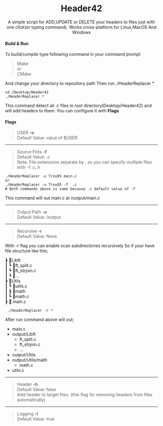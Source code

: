 <h1 align="center">Header42</h1>

<p align="center">A simple script for ADD,UPDATE or DELETE your headers to files just with one click(or typing command). Works cross-platform for Linux,MacOS And Windows</p>



#### **Build & Run**

To build/compile type following command in your command prompt
>Make  
or  
CMake  

And change your directory to repository path
Then run ./HeaderReplacer *


    cd /Desktop/Header42
    ./HeaderReplacer *

This command detect all .c files in root directory(Desktop/Header42) and will add headers to them. You can configure it with **Flags**

#### **Flags**

> USER **-u**  
Default Value: value of $USER  

------------

> Source Files **-f**  
Default Value: .c  
Note: File extensions separate by , so you can specify multiple files with -f  .c,.h  

    ./HeaderReplacer -u Trou95 main.c
	or
	./HeaderReplacer -u Trou95 -f  .c
	# Both commands above is same because .c default value of -f 

This command will out main.c at /output/main.c


------------
> Output Path **-o**  
Default Value: /output  

------------
> Recursive **-r**  
Default Value: None  

With -r flag you can enable scan subdirectories recursively 
So if your have file structure like this;

 ┣ 📂Libft  
 ┃ ┗ 📜ft_split.c  
 ┃ ┗ 📜ft_strjoin.c  
 ┃ ┗ 📜...  
 ┣ 📂Utils  
 ┃ ┗ 📜utils.c  
 ┃ ┣ 📂math  
 ┃ ┗ 📜math.c  
 ┣ 📜.main.c  
 
     ./HeaderReplacer -r *
 After run command above will out; 
                

+ main.c
+ output/Libft
    + ft_split.c
    + ft_strjoin.c
    + ...
+ output/Utils
 + output/Utils/math
    * math.c
  + utils.c
  
  

------------

> Header **-h**  
Default Value: false  
Add header to target files. (this flag for removing headers from files automatically)  

------------

> Logging **-l**  
Default Value: true  
